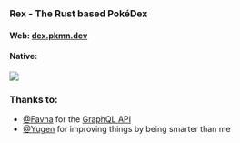 ### Rex - The Rust based PokéDex

#### Web: [dex.pkmn.dev](https://dex.pkmn.dev)
#### Native:

![](https://cdn.adriancastro.dev/XsA0ulm.png)

### Thanks to:

- [@Favna](https://github.com/favna) for the [GraphQL API](https://graphqlpokemon.favware.tech/v7)
- [@Yugen](https://github.com/jurienhamaker) for improving things by being smarter than me
